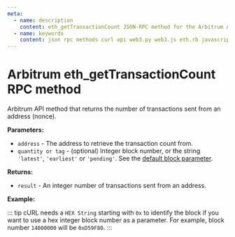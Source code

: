 ```yaml
---
meta:
  - name: description
    content: eth_getTransactionCount JSON-RPC method for the Arbitrum API available with examples in web3.js, web3.py, eth.rb, and cURL.
  - name: keywords
    content: json rpc methods curl api web3.py web3.js eth.rb javascript python ruby Arbitrum 
---
```


# Arbitrum eth_getTransactionCount RPC method

Arbitrum API method that returns the number of transactions sent from an address (nonce).   

**Parameters:**  

* `address` - The address to retrieve the transaction count from.
* `quantity or tag` - (optional) Integer block number, or the string `'latest'`, `'earliest'` or `'pending'`. See the [default block parameter](https://eth.wiki/json-rpc/API#the-default-block-parameter). 

**Returns:** 

* `result` - An integer number of transactions sent from an address.

**Example:**

::: tip
cURL needs a `HEX String` starting with `0x` to identify the block if you want to use a hex integer block number as a parameter.
For example, block number `14000000` will be `0xD59F80`.
:::

<CodeSwitcher :languages="{js:'web3.js', py:'web3.py', rb:'eth.rb', cr:'cURL'}">
<template v-slot:js>

``` js
const Web3 = require("web3");
const node_url = "CHAINSTACK_NODE_URL";
const web3 = new Web3(node_url);
web3.eth.getTransactionCount("0xf14662b6b7edfebe645d783afef03a6ce615dfe0", "latest", (err, nonce) => {
  console.log(nonce)
})
```

</template>
<template v-slot:py>

``` py
from web3 import Web3  
node_url = "CHAINSTACK_NODE_URL" 
web3 = Web3(Web3.HTTPProvider(node_url)) 
address = web3.toChecksumAddress("0xf14662b6b7edfebe645d783afef03a6ce615dfe0")
print(web3.eth.getTransactionCount(address, "latest")) 
```

</template>
<template v-slot:rb>

``` rb
require "eth"
client = Eth::Client.create "CHAINSTACK_NODE_URL"
response = client.eth_get_transaction_count("0xf14662b6b7edfebe645d783afef03a6ce615dfe0", "latest")
puts response["result"].to_i(16)
```

</template>
<template v-slot:cr>

``` sh
curl -X POST "CHAINSTACK_NODE_URL" \
  -H "Content-Type: application/json" \
  --data '{"method":"eth_getTransactionCount","params":["0xf14662b6b7edfebe645d783afef03a6ce615dfe0", "latest"],"id":1,"jsonrpc":"2.0"}'
```

</template>
</CodeSwitcher>